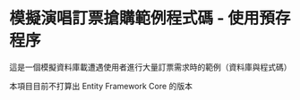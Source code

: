 # 模擬演唱訂票搶購範例程式碼 - 使用預存程序

這是一個模擬資料庫載遭遇使用者進行大量訂票需求時的範例（資料庫與程式碼）

本項目目前不打算出 Entity Framework Core 的版本
